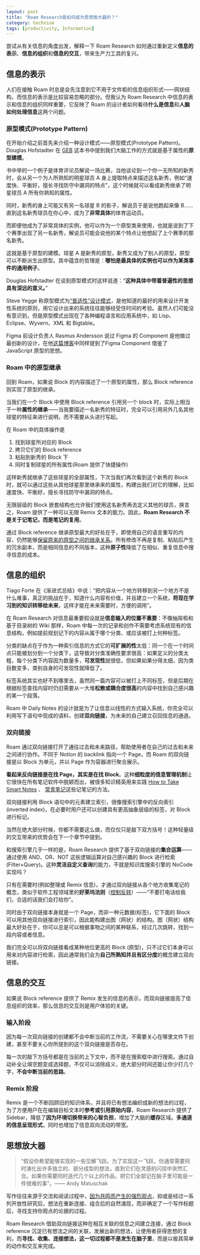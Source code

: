 ```yaml
---
layout: post
title: "Roam Research是如何成为思想放大器的？"
category: technium
tags: [productivity, Information]
---
```



尝试从有关信息的角度出发，解释一下 Roam Research 如何通过重新定义**信息的表示**、**信息的组织**和**信息的交互**，带来生产力工具的复兴。

## 信息的表示


人们在接触 Roam 时总是会先注意到它不用于文件柜的信息组织形式——网状结构，而信息的表示是比较容易忽略的部分。但我认为 Roam Research 中信息的表示和信息的组织同样重要，它反映了 Roam 的设计者如何看待**什么是信息**和**人脑如何处理信息**这两个问题。
    
### 原型模式(Prototype Pattern)


在开始介绍之前首先来介绍一种设计模式——原型模式(Prototype Pattern)。Douglas Hofstadter 在 [GEB](https://book.douban.com/subject/1291204/) 这本书中提到我们大脑工作的方式就是基于属性的**原型建模**。

书中举的一个例子是体育评论员解说一场比赛，当他谈论到一个你一无所知的新秀时，会从另一个为人所熟知的明星球员 A 身上提取特点来描述这名新秀，例如“速度快、平衡好，擅长寻找防守中漏洞的特点”，这个时候就可以看成新秀继承了明星球员 A 所有你熟知的属性。

同时，新秀的身上可能又有另一名球星 B 的影子，解说员于是说他跑起来像 B……直到这名新秀球员在你心中，成为了**非常具体**的体育运动员。

而即便他成为了非常具体的实例，他可以作为一个原型类来使用，也就是说到了下个赛季出现了另一名新秀，解说员可能会说他的某个特点让他想起了上个赛季的那名新秀。

这就是基于原型的建模。球星 A 是新秀的原型，新秀又成为了别人的原型，原型可以不断派生出原型。其中蕴含的哲理是：**哪怕是最具体的实例也可以作为某类事件的通用例子**。

Douglas Hofstadter 在谈到原型模式时这样说道：“**这种具体中带着普遍性的思想具有深远的意义。**”

Steve Yegge 称原型模式为[“普适性”设计模式](https://steve-yegge.blogspot.com/2008/10/universal-design-pattern.html)，是他知道的最好的用来设计开发性系统的原则，用它设计出来的系统往往能够经受住时间的考验。虽然人们可能没有意识到，但是原型模式出现在了各种编程语言和应用系统中，如 Lisp、Eclipse、Wyvern、XML 和 Bigtable。

Figma 前设计负责人 Rasmus Andersson 说过  Figma 的 Component 是他做过最创新的设计，在他[这篇博客](https://www.figma.com/blog/components-in-figma)中同样提到了Figma Component 借鉴了 JavaScript 原型的思想。    

### Roam 中的原型继承

回到 Roam，如果说 Block 的内容描述了一个原型的属性，那么 Block reference 则实现了原型的继承。

当我们在一个 Block 中使用 Block reference 引用另一个 block 时，实际上相当于一种**属性的继承**——当我要描述一名新秀的特征时，完全可以引用另外几名其他球星的特征来进行说明，而不需要从头进行写起。

在 Roam 中的具体操作是 

1. 找到球星所对应的 Block
2. 拷贝它们的 Block reference
3. 粘贴到新秀的 Block 下
4. 同时复制球星的所有属性(Roam 提供了快捷操作)

这样新秀就继承了这些球星的全部属性，下次当我们再次看到这个新秀的 Block 时，就可以通过这些从其他球星那里继承来的属性，构建出我们对它的理解，比如速度快、平衡好，擅长寻找防守中漏洞的特点。

无限层级的 Block 嵌套结构也允许我们使用这名新秀再去定义其他的球员，换言之，Roam 提供了一种可以无限 Remix 文本的能力。因此，**Roam Research 不是关于记笔记，而是笔记的复用**。

通过 Block reference 继承原型最大的好处在于，即使用自己的语言重写的内容，仍然能够[保留原来的原型之间的继承关系](https://twitter.com/Conaw/status/1240104928661475328)。所有修改不再是复制、粘贴后产生的冗余副本，而是相同信息的不同版本，这种**原子性**降低了在相似、重复信息中搜寻信息的成本。


## 信息的组织

Tiago Forte 在《渐进式总结》中说：“把内容从一个地方转移到另一个地方不是什么难事，真正的挑战在于，知道什么内容有价值，并且建立一个系统，**将现在学习到的知识转移给未来**，这样才能在未来需要时，方便的调用”。

在 Roam Research 对信息最重要假设就是**信息输入的位置不重要**：不像抽屉柜和基于目录树的 Wiki 那样，Roam 中每一次的记录和创作不需要考虑系统现有的信息结构，例如提前规划记下的内容从属于哪个分类、或应该被打上何种标签。

分类的缺点在于作为一种索引信息的方式它的**可扩展的性**太低：同一个在一个时间点只能被划分到一个分类下，这导致对分类准确性要求很高：如果定义的分类太粗，每个分类下内容因为数量多，**可发现性**就很低，但如果如果分得太细，因为类目数变多，类别自身的可发现性就降低了。

标签系统其实也好不到哪里去，虽然同一篇内容可以被打上不同标签，但是后期在根据标签查找内容时仍旧需要从一大堆**松散或耦合度很高**的内容中找到自己感兴趣的某一个段落。

Roam 中 Daily Notes 的设计就是为了让信息以线性的方式输入系统，你完全可以利用写下语句中现成的语料，创建**双向链接**，为未来的自己建立召回信息的通道。


### 双向链接

Roam 通过双向链接打开了通往过去和未来路径，帮助使用者在自己的过去和未来之间进行协作。不同于 Notion 的 backlink 指向一个 Page，而 Roam 的双向链接是以 Block 为单元，并以 Page 作为容器进行聚合展示。

**看起来反向链接是在找 Page，其实是在找 Block**。这种**细粒度的信息管理机制**让它很快在所有笔记软件中脱颖而出，被很多知识精英用来实践 [How to Take Smart Notes]() 、 [常青笔记](https://notes.andymatuschak.org/Evergreen_notes)这些记笔记的方法。

双向链接利用 Block 语句中的元素建立索引，很像搜索引擎中的反向索引(inverted index)，在必要时用户还可以创建具有更高抽象层级的标签，对 Block 进行标记。

当然在绝大部分时候，你都不需要这么做，而仅仅只是敲下双方括号！这种轻量级的交互带来的优势会在下一个章节中提到。

和搜索引擎几乎一样的是，Roam Research 提供了基于双向链接的**集合运算**——通过使用 AND、OR、NOT 这些逻辑运算对自己感兴趣的 Block 进行检索(Filter+Query)。这种**灵活自定义查询**的能力，不就是知识库搜索引擎的 NoCode 实现吗？

只有在需要时(例如整理或 Remix 信息)，才通过双向链接从各个地方收集笔记的概念，类似于软件工程领域里的**好莱坞法则**（[控制反转](https://en.wikipedia.org/wiki/Inversion_of_control)）——“不要打电话给我们，合适的话我们会打给你”。

同时由于双向链接本身就是一个 Page，而非一种元数据(标签)，它下面的 Block 可以用其他双向链接进行索引，因此能构建出图（网状）的结构。图（网状）结构最大好处在于，你可以总是可以根据事物之间的某种联系，经过几次跳转，找到一段内容或者信息。

我们完全可以将双向链接看成某种地位更高的 Block (原型)，只不过它们本身可以用来对内容进行检索，因此通常我们会为**自己所熟知并且有区分度**的概念建立双向链接。

## 信息的交互

如果说 Block reference 提供了 Remix 发生的信息的表示，而双向链接提高了信息组织的效率，那么信息的交互则是用户体验的关键。

### 输入阶段

因为每一次双向链接的创建都不会中断当前的工作流，不需要关心在哪里文件下创建，甚至不要关心你所提到的这个双向链接是否存在。

每一次的敲下方括号都是在当前的上下文中，而不是在搜索框中进行搜索。通过自动补全让填空题变成选择题，不仅可以消除歧义，绝大部分时间还能让你少打几个字，**不会中断当前的思路**。

### Remix 阶段

Remix 是一个不断回顾旧的知识体系，并且将已有想法编织成新的想法的过程，为了方便用户在在编辑目标文本时**参考或引用原始内容**，Roam Research 提供了 Sidebar，降低了**因为环境切换带来的心智负担**，增加了大脑的**缓存**区域。**多通道的信息呈现形式**，同时也增加了信息双向流动的带宽。

## 思想放大器

> “假设你希望能够实现的一些见解飞跃。为了实现这一飞跃，你通常需要同时演化出许多独立的、部分成型的想法，直到它们在灵感的闪现中突然汇合。如果你需要同时迭代几个以上的作品，把它们全部记在脑子里可能是一件很难的事”。—— Andy Matuschak

写作往往来源于交流和阅读过程中，[因为共鸣而产生的强烈观点](https://twitter.com/andrewchen/status/890079298933149696)，抑或是经过一系列开放性研究后，想法在重新连接、组合后的自然涌现，而非确定了一个写作标题后，寻找支持你观点的论据的过程。

Roam Research 借助双向链接这种在相互关联的信息之间建立连接，通过 Block reference 沉淀已有想法之间的关联，发展出新的想法，让使用者获得思想的复利，而**寻找、收集、连接想法，这一切过程都不是发生在脑子里**，而是以极其简单的动作和交互来完成。


​        

